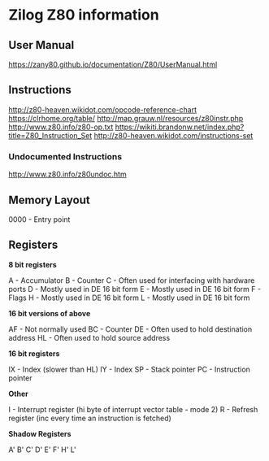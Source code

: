 # Zilog Z80 information

## User Manual

https://zany80.github.io/documentation/Z80/UserManual.html

## Instructions

http://z80-heaven.wikidot.com/opcode-reference-chart
https://clrhome.org/table/
http://map.grauw.nl/resources/z80instr.php
http://www.z80.info/z80-op.txt
https://wikiti.brandonw.net/index.php?title=Z80_Instruction_Set
http://z80-heaven.wikidot.com/instructions-set

### Undocumented Instructions

http://www.z80.info/z80undoc.htm

## Memory Layout

0000 - Entry point

## Registers

**8 bit registers**

A   - Accumulator
B   - Counter
C   - Often used for interfacing with hardware ports
D   - Mostly used in DE 16 bit form
E   - Mostly used in DE 16 bit form
F   - Flags
H   - Mostly used in DE 16 bit form
L   - Mostly used in DE 16 bit form

**16 bit versions of above**

AF  - Not normally used
BC  - Counter
DE  - Often used to hold destination address
HL  - Often used to hold source address

**16 bit registers**

IX  - Index (slower than HL)
IY  - Index
SP  - Stack pointer
PC  - Instruction pointer

**Other**

I - Interrupt register (hi byte of interrupt vector table - mode 2)
R - Refresh register (inc every time an instruction is fetched)

**Shadow Registers**

A'
B'
C'
D'
E'
F'
H'
L'